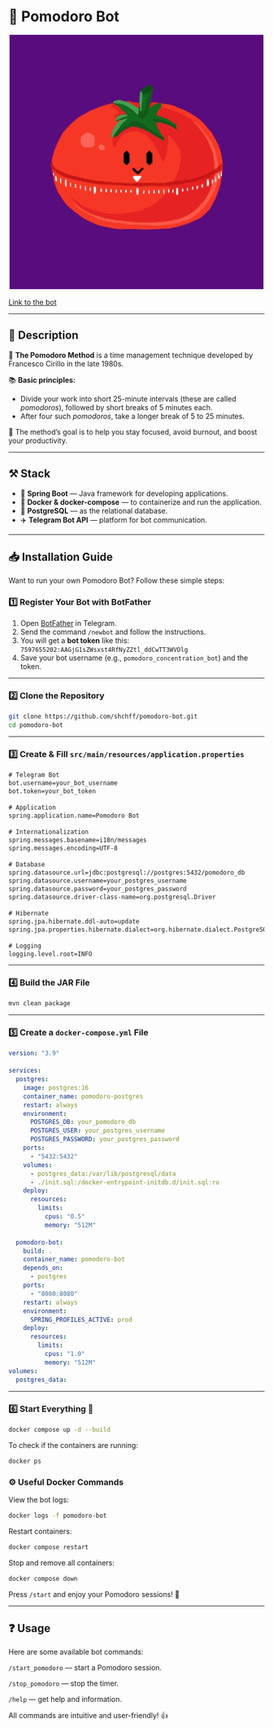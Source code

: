 # 🍅 Pomodoro Bot

<div align="center">
    <img width="500" src="assets/pomodoro-avatar.jpg" alt="pomodoro image"/>
</div>

[Link to the bot](https://telegram.me/pomodoro_concentration_bot)

---

## 📕 Description

🍅 **The Pomodoro Method** is a time management technique developed by Francesco Cirillo in the late 1980s.

📚 **Basic principles:**
- Divide your work into short 25-minute intervals (these are called _pomodoros_), followed by short breaks of 5 minutes each.
- After four such _pomodoros_, take a longer break of 5 to 25 minutes.

🎯 The method’s goal is to help you stay focused, avoid burnout, and boost your productivity.

---

## ⚒️ Stack

- 🌱 **Spring Boot** — Java framework for developing applications.
- 🐋 **Docker & docker-compose** — to containerize and run the application.
- 🐘 **PostgreSQL** — as the relational database.
- ✈️ **Telegram Bot API** — platform for bot communication.

---

## 📥 Installation Guide

Want to run your own Pomodoro Bot? Follow these simple steps:

### 1️⃣ Register Your Bot with BotFather

1. Open [BotFather](https://t.me/BotFather) in Telegram.
2. Send the command `/newbot` and follow the instructions.
3. You will get a **bot token** like this: `7597655202:AAGjG1sZWsxst4RfNyZZtl_ddCwTT3WVOlg`
4. Save your bot username (e.g., `pomodoro_concentration_bot`) and the token.

---

### 2️⃣ Clone the Repository

```bash
git clone https://github.com/shchff/pomodoro-bot.git
cd pomodoro-bot
```

---
### 3️⃣ Create & Fill `src/main/resources/application.properties`
```properties
# Telegram Bot
bot.username=your_bot_username
bot.token=your_bot_token

# Application
spring.application.name=Pomodoro Bot

# Internationalization
spring.messages.basename=i18n/messages
spring.messages.encoding=UTF-8

# Database
spring.datasource.url=jdbc:postgresql://postgres:5432/pomodoro_db
spring.datasource.username=your_postgres_username
spring.datasource.password=your_postgres_password
spring.datasource.driver-class-name=org.postgresql.Driver

# Hibernate
spring.jpa.hibernate.ddl-auto=update
spring.jpa.properties.hibernate.dialect=org.hibernate.dialect.PostgreSQLDialect

# Logging
logging.level.root=INFO
```
---
### 4️⃣ Build the JAR File
```bash
mvn clean package
```
---
### 5️⃣ Create a `docker-compose.yml` File
```yaml
version: "3.9"

services:
  postgres:
    image: postgres:16
    container_name: pomodoro-postgres
    restart: always
    environment:
      POSTGRES_DB: your_pomodoro_db
      POSTGRES_USER: your_postgres_username
      POSTGRES_PASSWORD: your_postgres_password
    ports:
      - "5432:5432"
    volumes:
      - postgres_data:/var/lib/postgresql/data
      - ./init.sql:/docker-entrypoint-initdb.d/init.sql:ro
    deploy:
      resources:
        limits:
          cpus: "0.5"
          memory: "512M"

  pomodoro-bot:
    build: .
    container_name: pomodoro-bot
    depends_on:
      - postgres
    ports:
      - "8080:8080"
    restart: always
    environment:
      SPRING_PROFILES_ACTIVE: prod
    deploy:
      resources:
        limits:
          cpus: "1.0"
          memory: "512M"
volumes:
  postgres_data:
 ```
---
### 6️⃣ Start Everything 🚀
```bash
docker compose up -d --build
````
To check if the containers are running:

```bash
docker ps
```

### ⚙️ Useful Docker Commands
View the bot logs:

```bash
docker logs -f pomodoro-bot
```
Restart containers:
```bash
docker compose restart
```

Stop and remove all containers:
```bash
docker compose down
```

Press `/start` and enjoy your Pomodoro sessions! 🍅

---

## ❓ Usage
Here are some available bot commands:

`/start_pomodoro` — start a Pomodoro session.

`/stop_pomodoro` — stop the timer.

`/help` — get help and information.

All commands are intuitive and user-friendly! 👍